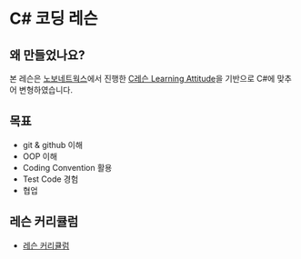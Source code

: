 # C# 코딩 레슨

## 왜 만들었나요?

본 레슨은 [노보네트웍스](http://www.novonetworks.com/)에서 진행한 [C레슨 Learning Attitude](http://jamestic.egloos.com/3080589)을 기반으로 C#에 맞추어 변형하였습니다.

## 목표
- git & github 이해
- OOP 이해
- Coding Convention 활용
- Test Code 경험
- 협업

## 레슨 커리큘럼
- [레슨 커리큘럼](lesson.md)